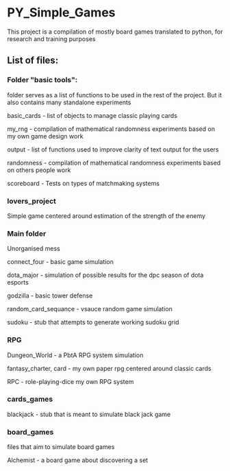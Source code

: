 # PY_Simple_Games
 
This project is a compilation of mostly board games
translated to python, for research and training purposes

## List of files:

### Folder "basic tools":
folder serves as a list of functions to be used in the rest of the project. But it also contains many standalone experiments 

basic_cards - list of objects to manage classic playing cards

my_rng - compilation of mathematical randomness experiments based on my own game design work

output - list of functions used to improve clarity of text output for the users

randomness - compilation of mathematical randomness experiments based on others people work

scoreboard - Tests on types of matchmaking systems

### lovers_project
Simple game centered around estimation of the strength of the enemy

### Main folder
Unorganised mess

connect_four - basic game simulation

dota_major - simulation of possible results for the dpc season of dota esports

godzilla - basic tower defense

random_card_sequance - vsauce random game simulation

sudoku - stub that attempts to generate working sudoku grid



### RPG

Dungeon_World - a PbtA RPG system simulation

fantasy_charter, card - my own paper rpg centered around classic cards

RPC - role-playing-dice my own RPG system 

### cards_games

blackjack - stub that is meant to simulate black jack game

### board_games
files that aim to simulate board games

Alchemist - a board game about discovering a set

